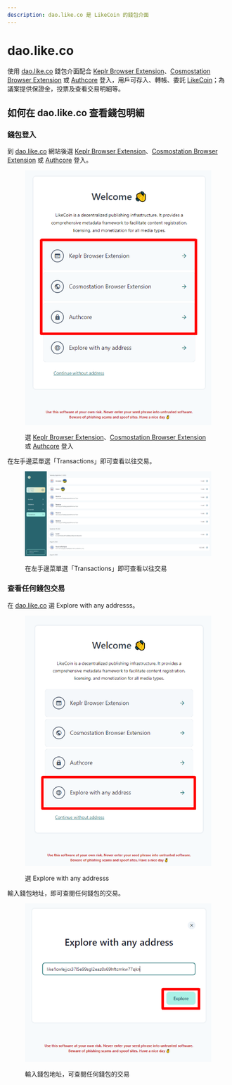 ```yaml
---
description: dao.like.co 是 LikeCoin 的錢包介面
---
```


# dao.like.co

使用 [dao.like.co](https://dao.like.co/) 錢包介面配合 [Keplr Browser Extension](../keplr/)、[Cosmostation Browser Extension](../cosmostation/) 或 [Authcore](../../../user-guide/liker-id/register/) 登入，用戶可存入、轉帳、委託 [LikeCoin](https://like.co/)；為議案提供保證金，投票及查看交易明細等。

## 如何在 dao.like.co 查看錢包明細

### 錢包登入

到 [dao.like.co](https://dao.like.co/) 網站後選 [Keplr Browser Extension](../keplr/)、[Cosmostation Browser Extension](../cosmostation/) 或 [Authcore](../../../user-guide/liker-id/register/) 登入。

<figure><img src="../../../.gitbook/assets/dao.like.co transaction 4.png" alt=""><figcaption><p>選 <a href="../keplr/">Keplr Browser Extension</a>、<a href="../cosmostation/">Cosmostation Browser Extension</a> 或 <a href="../../../user-guide/liker-id/register/">Authcore</a> 登入</p></figcaption></figure>

在左手邊菜單選「Transactions」即可查看以往交易。

<figure><img src="../../../.gitbook/assets/dao.like.co transaction 3.png" alt=""><figcaption><p>在左手邊菜單選「Transactions」即可查看以往交易</p></figcaption></figure>

### 查看任何錢包交易

在 [dao.like.co](https://dao.like.co/) 選 Explore with any addresss。

<figure><img src="../../../.gitbook/assets/dao.like.co transaction 1.png" alt=""><figcaption><p>選 Explore with any addresss</p></figcaption></figure>

輸入錢包地址，即可查閱任何錢包的交易。

<figure><img src="../../../.gitbook/assets/dao.like.co transaction 2.png" alt=""><figcaption><p>輸入錢包地址，可查閱任何錢包的交易</p></figcaption></figure>
